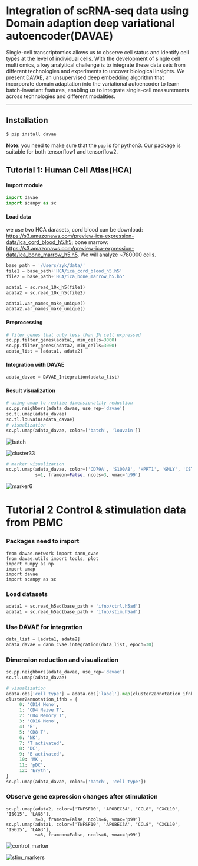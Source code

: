 

# Integration of scRNA-seq data using Domain adaption deep variational autoencoder(DAVAE)



Single-cell transcriptomics allows us to observe cell status and identify cell types at the level of individual cells. With the development of single cell multi omics, a key analytical challenge is to integrate these data sets from different technologies and experiments to uncover biological insights. We present DAVAE, an unsupervised deep embedding algorithm that incorporate domain adaptation into the variational autoencoder to learn batch-invariant features, enabling us to integrate single-cell measurements across technologies and different modalities.

***



## Installation 

```python
$ pip install davae
```

**Note**: you need to make sure that the `pip` is for python3. Our package is suitable for both tensorflow1 and tensorflow2.



## Tutorial 1:  Human Cell Atlas(HCA)

#### Import module

```python
import davae
import scanpy as sc
```

#### Load data

we use two HCA darasets, cord blood can be download: https://s3.amazonaws.com/preview-ica-expression-data/ica_cord_blood_h5.h5; bone marrow: https://s3.amazonaws.com/preview-ica-expression-data/ica_bone_marrow_h5.h5. We will analyze ~780000 cells. 

```python
base_path = '/Users/zyk/data/'
file1 = base_path+'HCA/ica_cord_blood_h5.h5'
file2 = base_path+'HCA/ica_bone_marrow_h5.h5'

adata1 = sc.read_10x_h5(file1)
adata2 = sc.read_10x_h5(file2)

adata1.var_names_make_unique()
adata2.var_names_make_unique()
```

#### Preprocessing

```python
# filer genes that only less than 1% cell expressed
sc.pp.filter_genes(adata1, min_cells=3000)
sc.pp.filter_genes(adata2, min_cells=3000)
adata_list = [adata1, adata2]
```

#### Integration with DAVAE

```python
adata_davae = DAVAE_Integration(adata_list)
```

#### Result visualization 

```python
# using umap to realize dimensionality reduction
sc.pp.neighbors(adata_davae, use_rep='davae')
sc.tl.umap(adata_davae)
sc.tl.louvain(adata_davae)
# visualization
sc.pl.umap(adata_davae, color=['batch', 'louvain'])

```

![batch](/Users/zhongyuanke/data/dann_vae/hca/batch.png)



![cluster33](/Users/zhongyuanke/data/dann_vae/hca/cluster33.png)

```python 
# marker visualization
sc.pl.umap(adata_davae, color=['CD79A', 'S100A8', 'HPRT1', 'GNLY', 'CST3', 'CD3D'],
           s=1, frameon=False, ncols=3, vmax='p99')

```

![marker6](/Users/zhongyuanke/data/dann_vae/hca/marker6.png)





# Tutorial 2  Control & stimulation data from PBMC



### Packages need to import

```
from davae.network import dann_cvae
from davae.utils import tools, plot
import numpy as np
import umap
import davae
import scanpy as sc
```

### Load datasets

```python
adata1 = sc.read_h5ad(base_path + 'ifnb/ctrl.h5ad')
adata1 = sc.read_h5ad(base_path + 'ifnb/stim.h5ad')
```

### Use DAVAE for integration

```python
data_list = [adata1, adata2]
adata_davae = dann_cvae.integration(data_list, epoch=30)
```

### Dimension reduction and visualization

```python
sc.pp.neighbors(adata_davae, use_rep='davae')
sc.tl.umap(adata_davae)

# visualization
adata.obs['cell type'] = adata.obs['label'].map(cluster2annotation_ifnb).astype('category')
cluster2annotation_ifnb = {
     0: 'CD14 Mono',
     1: 'CD4 Naive T',
     2: 'CD4 Memory T',
     3: 'CD16 Mono',
     4: 'B',
     5: 'CD8 T',
     6: 'NK',
     7: 'T activated',
     8: 'DC',
     9: 'B activated',
     10: 'MK',
     11: 'pDC',
     12: 'Eryth',
}
sc.pl.umap(adata_davae, color=['batch', 'cell type'])
```



### Observe gene expression changes after stimulation

```
sc.pl.umap(adata2, color=['TNFSF10', 'APOBEC3A', "CCL8", 'CXCL10',  'ISG15', 'LAG3'],
           s=3, frameon=False, ncols=6, vmax='p99')
sc.pl.umap(adata1, color=['TNFSF10', 'APOBEC3A', "CCL8", 'CXCL10', 'ISG15', 'LAG3'],
           s=3, frameon=False, ncols=6, vmax='p99')
```

![control_marker](/Users/zhongyuanke/data/dann_vae/ifnb/control_marker.png)

![stim_markers](/Users/zhongyuanke/data/dann_vae/ifnb/stim_markers.png)







